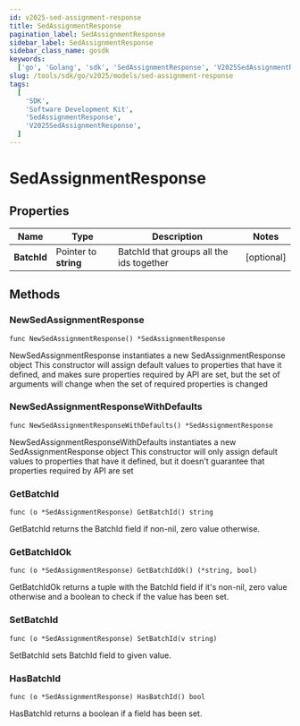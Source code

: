 ```yaml
---
id: v2025-sed-assignment-response
title: SedAssignmentResponse
pagination_label: SedAssignmentResponse
sidebar_label: SedAssignmentResponse
sidebar_class_name: gosdk
keywords:
  ['go', 'Golang', 'sdk', 'SedAssignmentResponse', 'V2025SedAssignmentResponse']
slug: /tools/sdk/go/v2025/models/sed-assignment-response
tags:
  [
    'SDK',
    'Software Development Kit',
    'SedAssignmentResponse',
    'V2025SedAssignmentResponse',
  ]
---
```


# SedAssignmentResponse

## Properties

| Name | Type | Description | Notes |
| --- | --- | --- | --- |
| **BatchId** | Pointer to **string** | BatchId that groups all the ids together | [optional] |

## Methods

### NewSedAssignmentResponse

`func NewSedAssignmentResponse() *SedAssignmentResponse`

NewSedAssignmentResponse instantiates a new SedAssignmentResponse object This constructor will assign default values to properties that have it defined, and makes sure properties required by API are set, but the set of arguments will change when the set of required properties is changed

### NewSedAssignmentResponseWithDefaults

`func NewSedAssignmentResponseWithDefaults() *SedAssignmentResponse`

NewSedAssignmentResponseWithDefaults instantiates a new SedAssignmentResponse object This constructor will only assign default values to properties that have it defined, but it doesn't guarantee that properties required by API are set

### GetBatchId

`func (o *SedAssignmentResponse) GetBatchId() string`

GetBatchId returns the BatchId field if non-nil, zero value otherwise.

### GetBatchIdOk

`func (o *SedAssignmentResponse) GetBatchIdOk() (*string, bool)`

GetBatchIdOk returns a tuple with the BatchId field if it's non-nil, zero value otherwise and a boolean to check if the value has been set.

### SetBatchId

`func (o *SedAssignmentResponse) SetBatchId(v string)`

SetBatchId sets BatchId field to given value.

### HasBatchId

`func (o *SedAssignmentResponse) HasBatchId() bool`

HasBatchId returns a boolean if a field has been set.
